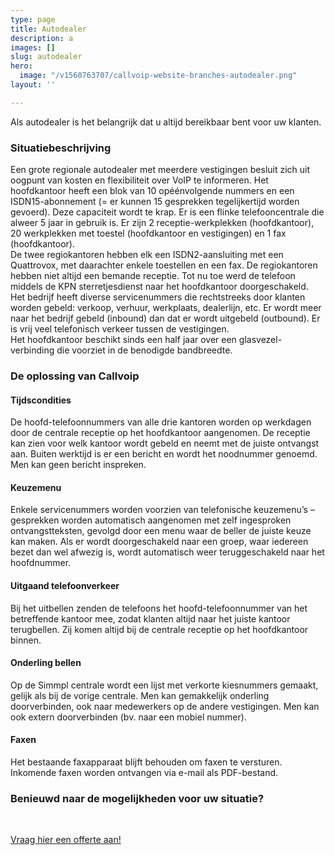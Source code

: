 ```yaml
---
type: page
title: Autodealer
description: a
images: []
slug: autodealer
hero:
  image: "/v1560763707/callvoip-website-branches-autodealer.png"
layout: ''

---
```

Als autodealer is het belangrijk dat u altijd bereikbaar bent voor uw klanten.

### Situatiebeschrijving

Een grote regionale autodealer met meerdere vestigingen besluit zich uit oogpunt van kosten en flexibiliteit over VoIP te informeren. Het hoofdkantoor heeft een blok van 10 opéénvolgende nummers en een ISDN15-abonnement (= er kunnen 15 gesprekken tegelijkertijd worden gevoerd). Deze capaciteit wordt te krap. Er is een flinke telefooncentrale die alweer 5 jaar in gebruik is. Er zijn 2 receptie-werkplekken (hoofdkantoor), 20 werkplekken met toestel (hoofdkantoor en vestigingen) en 1 fax (hoofdkantoor).  
De twee regiokantoren hebben elk een ISDN2-aansluiting met een Quattrovox, met daarachter enkele toestellen en een fax. De regiokantoren hebben niet altijd een bemande receptie. Tot nu toe werd de telefoon middels de KPN sterretjesdienst naar het hoofdkantoor doorgeschakeld.  
Het bedrijf heeft diverse servicenummers die rechtstreeks door klanten worden gebeld: verkoop, verhuur, werkplaats, dealerlijn, etc. Er wordt meer naar het bedrijf gebeld (inbound) dan dat er wordt uitgebeld (outbound). Er is vrij veel telefonisch verkeer tussen de vestigingen.  
Het hoofdkantoor beschikt sinds een half jaar over een glasvezel-verbinding die voorziet in de benodigde bandbreedte.

### De oplossing van Callvoip

#### Tijdscondities

De hoofd-telefoonnummers van alle drie kantoren worden op werkdagen door de centrale receptie op het hoofdkantoor aangenomen. De receptie kan zien voor welk kantoor wordt gebeld en neemt met de juiste ontvangst aan. Buiten werktijd is er een bericht en wordt het noodnummer genoemd. Men kan geen bericht inspreken.

#### Keuzemenu

Enkele servicenummers worden voorzien van telefonische keuzemenu’s – gesprekken worden automatisch aangenomen met zelf ingesproken ontvangstteksten, gevolgd door een menu waar de beller de juiste keuze kan maken. Als er wordt doorgeschakeld naar een groep, waar iedereen bezet dan wel afwezig is, wordt automatisch weer teruggeschakeld naar het hoofdnummer.

#### Uitgaand telefoonverkeer

Bij het uitbellen zenden de telefoons het hoofd-telefoonnummer van het betreffende kantoor mee, zodat klanten altijd naar het juiste kantoor terugbellen. Zij komen altijd bij de centrale receptie op het hoofdkantoor binnen.

#### Onderling bellen

Op de Simmpl centrale wordt een lijst met verkorte kiesnummers gemaakt, gelijk als bij de vorige centrale. Men kan gemakkelijk onderling doorverbinden, ook naar medewerkers op de andere vestigingen. Men kan ook extern doorverbinden (bv. naar een mobiel nummer).

#### Faxen

Het bestaande faxapparaat blijft behouden om faxen te versturen. Inkomende faxen worden ontvangen via e-mail als PDF-bestand.

### Benieuwd naar de mogelijkheden voor uw situatie?

<br>

<a href="/offerte/" class="button">Vraag hier een offerte aan!</a>